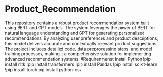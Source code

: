 # Product_Recommendation
This repository contains a robust product recommendation system built using BERT and GPT models. The system leverages the power of BERT for natural language understanding and GPT for generating personalized recommendations. By analyzing user preferences and product descriptions, this model delivers accurate and contextually relevant product suggestions. The project includes detailed code, data preprocessing steps, and model training processes, making it a comprehensive solution for implementing advanced recommendation systems.
#Requirenmenst 
Install Python
!pip install nltk
!pip install transformers
!pip install Pandas
!pip install scikit-learn
!pip install torch
pip install python-csv
